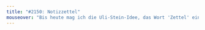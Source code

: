 ```yaml
---
title: "#2150: Notizzettel"
mouseover: "Bis heute mag ich die Uli-Stein-Idee, das Wort 'Zettel' einfach 'ZL' zu schreiben."
---
```


